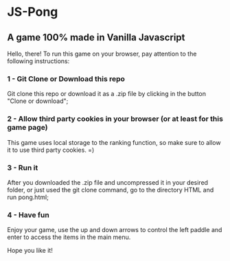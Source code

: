 # JS-Pong 
## A game 100% made in Vanilla Javascript

 Hello, there! To run this game on your browser, pay attention to the following instructions:

 ### 1 - Git Clone or Download this repo
 Git clone this repo or download it as a .zip file by clicking in the button "Clone or download";

 ### 2 - Allow third party cookies in your browser (or at least for this game page)
 This game uses local storage to the ranking function, so make sure to allow it to use third party cookies. =) 

 ### 3 - Run it
 After you downloaded the .zip file and uncompressed it in your desired folder, or just used the git clone command, go to the directory HTML and run pong.html;

 ### 4 - Have fun
 Enjoy your game, use the up and down arrows to control the left paddle and enter to access the items in the main menu.

 Hope you like it! 